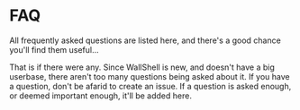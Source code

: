 # FAQ

All frequently asked questions are listed here, and there's a good chance you'll find them useful...

That is if there were any. Since WallShell is new, and doesn't have a big userbase, there aren't too many questions being asked about it. 
If you have a question, don't be afarid to create an issue. If a question is asked enough, or deemed important enough, it'll be added here.
